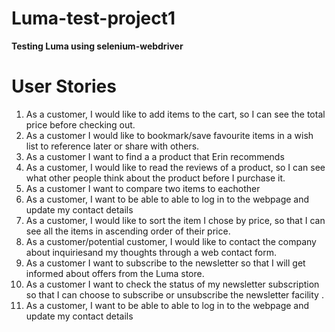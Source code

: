 # Luma-test-project1
**Testing Luma using selenium-webdriver**

# User Stories
 1. As a customer, I would like to add items to the cart, so I can see the total price before checking out.
 2. As a customer I would like to bookmark/save favourite items in a wish list to reference later or share with others.
 3. As a customer I want to find a a product that Erin recommends
 4. As a customer, I would like to read the reviews of a product, so I can see what other people think about the product before I purchase it.
 5. As a customer I want to compare two items to eachother
 6. As a customer, I want to be able to able to log in to the webpage and update my contact details
 7. As a customer, I would like to sort the item I chose by price, so that I can see all the items in ascending order of their price.
 8. As a customer/potential customer, I would like to contact the company about inquiriesand my thoughts through a web contact form.
 9. As a customer I want to subscribe to the newsletter so that I will get informed about offers from the Luma store.
 10. As a customer I want to check the status of my newsletter subscription so that I can choose to subscribe or unsubscribe the newsletter facility .
 11. As a customer, I want to be able to able to log in to the webpage and update my contact details
